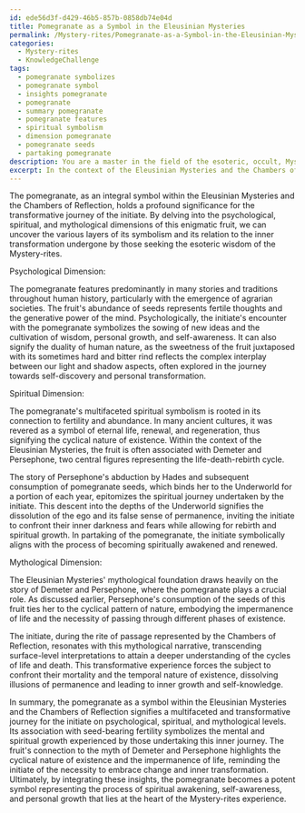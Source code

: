 ```yaml
---
id: ede56d3f-d429-46b5-857b-0858db74e04d
title: Pomegranate as a Symbol in the Eleusinian Mysteries
permalink: /Mystery-rites/Pomegranate-as-a-Symbol-in-the-Eleusinian-Mysteries/
categories:
  - Mystery-rites
  - KnowledgeChallenge
tags:
  - pomegranate symbolizes
  - pomegranate symbol
  - insights pomegranate
  - pomegranate
  - summary pomegranate
  - pomegranate features
  - spiritual symbolism
  - dimension pomegranate
  - pomegranate seeds
  - partaking pomegranate
description: You are a master in the field of the esoteric, occult, Mystery-rites and Education. You are a writer of tests, challenges, books and deep knowledge on Mystery-rites for initiates and students to gain deep insights and understanding from. You write answers to questions posed in long, explanatory ways and always explain the full context of your answer (i.e., related concepts, formulas, examples, or history), as well as the step-by-step thinking process you take to answer the challenges. Be rigorous and thorough, and summarize the key themes, ideas, and conclusions at the end.
excerpt: In the context of the Eleusinian Mysteries and the Chambers of Reflection, analyze and relate the significance of the pomegranate to the transformative journey of the initiate by integrating psychological, spiritual, and mythological dimensions that unveil its enigmatic symbolism.
---
```

The pomegranate, as an integral symbol within the Eleusinian Mysteries and the Chambers of Reflection, holds a profound significance for the transformative journey of the initiate. By delving into the psychological, spiritual, and mythological dimensions of this enigmatic fruit, we can uncover the various layers of its symbolism and its relation to the inner transformation undergone by those seeking the esoteric wisdom of the Mystery-rites.

Psychological Dimension:

The pomegranate features predominantly in many stories and traditions throughout human history, particularly with the emergence of agrarian societies. The fruit's abundance of seeds represents fertile thoughts and the generative power of the mind. Psychologically, the initiate's encounter with the pomegranate symbolizes the sowing of new ideas and the cultivation of wisdom, personal growth, and self-awareness. It can also signify the duality of human nature, as the sweetness of the fruit juxtaposed with its sometimes hard and bitter rind reflects the complex interplay between our light and shadow aspects, often explored in the journey towards self-discovery and personal transformation.

Spiritual Dimension:

The pomegranate's multifaceted spiritual symbolism is rooted in its connection to fertility and abundance. In many ancient cultures, it was revered as a symbol of eternal life, renewal, and regeneration, thus signifying the cyclical nature of existence. Within the context of the Eleusinian Mysteries, the fruit is often associated with Demeter and Persephone, two central figures representing the life-death-rebirth cycle.

The story of Persephone's abduction by Hades and subsequent consumption of pomegranate seeds, which binds her to the Underworld for a portion of each year, epitomizes the spiritual journey undertaken by the initiate. This descent into the depths of the Underworld signifies the dissolution of the ego and its false sense of permanence, inviting the initiate to confront their inner darkness and fears while allowing for rebirth and spiritual growth. In partaking of the pomegranate, the initiate symbolically aligns with the process of becoming spiritually awakened and renewed.

Mythological Dimension:

The Eleusinian Mysteries' mythological foundation draws heavily on the story of Demeter and Persephone, where the pomegranate plays a crucial role. As discussed earlier, Persephone's consumption of the seeds of this fruit ties her to the cyclical pattern of nature, embodying the impermanence of life and the necessity of passing through different phases of existence.

The initiate, during the rite of passage represented by the Chambers of Reflection, resonates with this mythological narrative, transcending surface-level interpretations to attain a deeper understanding of the cycles of life and death. This transformative experience forces the subject to confront their mortality and the temporal nature of existence, dissolving illusions of permanence and leading to inner growth and self-knowledge.

In summary, the pomegranate as a symbol within the Eleusinian Mysteries and the Chambers of Reflection signifies a multifaceted and transformative journey for the initiate on psychological, spiritual, and mythological levels. Its association with seed-bearing fertility symbolizes the mental and spiritual growth experienced by those undertaking this inner journey. The fruit's connection to the myth of Demeter and Persephone highlights the cyclical nature of existence and the impermanence of life, reminding the initiate of the necessity to embrace change and inner transformation. Ultimately, by integrating these insights, the pomegranate becomes a potent symbol representing the process of spiritual awakening, self-awareness, and personal growth that lies at the heart of the Mystery-rites experience.
